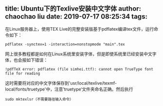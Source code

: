 title: Ubuntu下的Texlive安装中文字体
author: chaochao liu
date: 2019-07-17 08:25:34
tags:
---
在Linux服务器上，使用TEX Live的完整安装版基于pdflatex编译tex文件，运行命令如下：

```
pdflatex -synctex=1 -interaction=nonstopmode "main".tex
```

网上很多教程都是如何在Linux系统里安装字体，但是即使系统里已经安装中文字体，也会报如下错误：

<!--more-->

```
!pdfTeX error: pdflatex (file simhei.ttf): cannot open TrueType font file for reading 
```

这时需要将对应的中文字体保存到'usr/local/texlive/texmf-local/fonts/truetype'中，注意’truetype‘文件夹命名正确。然后执行

```
sudo mktexlsr（不需要路径输入命令）
```